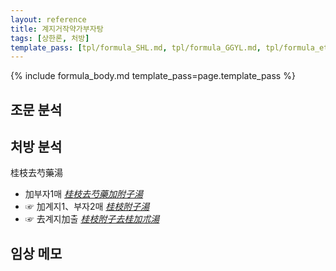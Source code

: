 ```yaml
---
layout: reference
title: 계지거작약가부자탕
tags: [상한론, 처방]
template_pass: [tpl/formula_SHL.md, tpl/formula_GGYL.md, tpl/formula_etc.md]
---
```


{% include formula_body.md template_pass=page.template_pass %}

## 조문 분석

## 처방 분석

桂枝去芍藥湯
* 加부자1매 _[桂枝去芍藥加附子湯]({{site.formulaurl}}/계지거작약가부자탕)_
* ☞ 加계지1、부자2매 _[桂枝附子湯]({{site.formulaurl}}/계지부자탕)_
* ☞ 去계지加출 _[桂枝附子去桂加朮湯]({{site.formulaurl}}/계지부자거계가출탕)_

## 임상 메모
